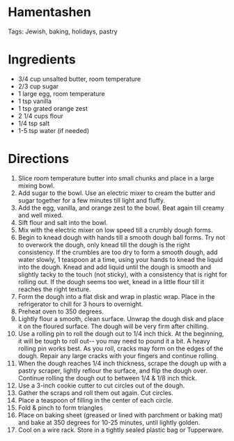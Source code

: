 # Hamentashen

Tags: Jewish, baking, holidays, pastry

# Ingredients

- 3/4 cup unsalted butter, room temperature
- 2/3 cup sugar
- 1 large egg, room temperature
- 1 tsp vanilla
- 1 tsp grated orange zest
- 2 1/4 cups flour
- 1/4 tsp salt
- 1-5 tsp water (if needed)

# Directions

1. Slice room temperature butter into small chunks and place in a large mixing bowl.
2. Add sugar to the bowl. Use an electric mixer to cream the butter and sugar together for a few minutes till light and fluffy.
3. Add the egg, vanilla, and orange zest to the bowl. Beat again till creamy and well mixed.
4. Sift flour and salt into the bowl.
5. Mix with the electric mixer on low speed till a crumbly dough forms.
6. Begin to knead dough with hands till a smooth dough ball forms. Try not to overwork the dough, only knead till the dough is the right consistency. If the crumbles are too dry to form a smooth dough, add water slowly, 1 teaspoon at a time, using your hands to knead the liquid into the dough. Knead and add liquid until the dough is smooth and slightly tacky to the touch (not sticky), with a consistency that is right for rolling out. If the dough seems too wet, knead in a little flour till it reaches the right texture.
7. Form the dough into a flat disk and wrap in plastic wrap. Place in the refrigerator to chill for 3 hours to overnight.
8. Preheat oven to 350 degrees. 
9. Lightly flour a smooth, clean surface. Unwrap the dough disk and place it on the floured surface. The dough will be very firm after chilling.
10. Use a rolling pin to roll the dough out to 1/4 inch thick. At the beginning, it will be tough to roll out-- you may need to pound it a bit. A heavy rolling pin works best. As you roll, cracks may form on the edges of the dough. Repair any large cracks with your fingers and continue rolling.
11. When the dough reaches 1/4 inch thickness, scrape the dough up with a pastry scraper, lightly reflour the surface, and flip the dough over. Continue rolling the dough out to between 1/4 & 1/8 inch thick. 
12. Use a 3-inch cookie cutter to cut circles out of the dough.
13. Gather the scraps and roll them out again. Cut circles. 
14. Place a teaspoon of filling in the center of each circle. 
15. Fold & pinch to form triangles 
16. Place on baking sheet (greased or lined with parchment or baking mat) and bake at 350 degrees for 10-25 minutes, until lightly golden. 
17. Cool on a wire rack. Store in a tightly sealed plastic bag or Tupperware.